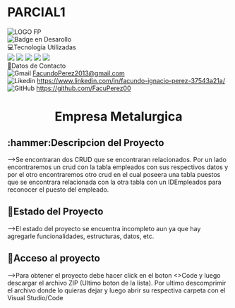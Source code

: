 # PARCIAL1 
![LOGO FP](https://github.com/FacuPerez00/PARCIAL1/assets/128317077/dc1886b8-b45b-4dde-809b-23b65815ad8a) <br>
![Badge en Desarollo](https://img.shields.io/badge/STATUS-EN%20DESAROLLO-green) <br>
💻Tecnologia Utilizadas <br>
![](https://img.shields.io/badge/C%23-239120?style=for-the-badge&logo=c-sharp&logoColor=white)
![](https://img.shields.io/badge/HTML5-E34F26?style=for-the-badge&logo=html5&logoColor=white)
![](https://img.shields.io/badge/CSS-239120?&style=for-the-badge&logo=css3&logoColor=white)
![](https://img.shields.io/badge/.NET-5C2D91?style=for-the-badge&logo=.net&logoColor=white)
![](https://img.shields.io/badge/JavaScript-F7DF1E?style=for-the-badge&logo=javascript&logoColor=black) <br>
📱Datos de Contacto <br>
![Gmail](https://img.shields.io/badge/Gmail-D14836?style=for-the-badge&logo=gmail&logoColor=white) FacundoPerez2013@gmail.com <br>
![Likedin](https://img.shields.io/badge/LinkedIn-0077B5?style=for-the-badge&logo=linkedin&logoColor=white) https://www.linkedin.com/in/facundo-ignacio-perez-37543a21a/ <br>
![GitHub](https://img.shields.io/badge/GitHub-100000?style=for-the-badge&logo=github&logoColor=white) https://github.com/FacuPerez00
<h1 align="center"> Empresa Metalurgica </h1>
<h2 align="left"> :hammer:Descripcion del Proyecto </h2>
-->Se encontraran dos CRUD que se encontraran relacionados. Por un lado encontraremos un crud con la tabla empleados con sus respectivos datos y por el otro encontraremos otro crud en el cual poseera una tabla puestos que se encontrara relacionada con la otra tabla con un IDEmpleados para reconocer el puesto del empleado. <br>
<h2 align="left"> 🚧Estado del Proyecto </h2>
-->El estado del proyecto se encuentra incompleto aun ya que hay agregarle funcionalidades, estructuras, datos, etc.
<h2 align="left"> 📂Acceso al proyecto </h2>
-->Para obtener el proyecto debe hacer click en el boton <>Code y luego descargar el archivo ZIP (Ultimo boton de la lista). Por ultimo descomprimir el archivo donde lo quieras dejar y luego abrir su respectiva carpeta con el Visual Studio/Code




	



